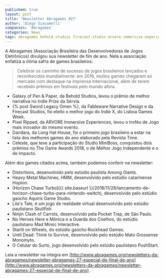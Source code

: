 ```yaml
---
published: true
layout: post
title: 'Newsletter Abragames #27'
author: 'Diego Giacomelli'
companies: 'Abragames'
categories: News
tags: abragames behold-studios firecast-studio arvore-immersive-experiences long-hat-house studio-miniboss among-giants hoplon aquiris-game-studio skullfish pocket-trap mad-mimic-interactive rockhead-games monomyto pushstart
---
```

A Abragames (Associação Brasileira das Desenvolvedoras de Jogos Eletrônicos) divulgou sua newsletter de fim de ano. Nela a associação enfatiza a ótima safra de games brasileiros:

> Celebrar os caminho de sucesso de jogos brasileiros lançados e reconhecidos mundialmente: em 2018, muitos games chegaram ao mercado com destaque na imprensa internacional, além de terem recebido prêmios em festivais pelo mundo afora.

* Galaxy of Pen & Paper, da Behold Studios, levou o prêmio de melhor narrativa no Indie Prize da Sérvia. 
* {% post Sword Legacy Omen %}, da Fableware Narrative Design e da Firecast Studios, foi eleito o melhor jogo do Indie X, do Lisboa Games Week.
* Pixel Ripped, da ARVORE Immersive Experiences, levou o troféu de Jogo mais inovador do mesmo evento. 
* Dandara, da Long Hat House, foi o primeiro jogo brasileiro a estar na lista dos melhores games do ano elaborado pela Revista Time. 
* Celeste, que teve a participação do Studio MiniBoss, conquistou dois prêmios no The Game Awards 2018, o de Melhor Jogo Independente e o de Impacto. 

Além dos games citados acima, também podemos conferir na newsletter:

* Distortions, desenvolvido pelo estúdio paulista Among Giants.
* Heavy Metal Machines, HMM, desenvolvido pelo estúdio catarinense Hoplon.
* [Horizon Chase Turbo]({{ site.baseurl }}/2018/11/28/lancamento-de-horizon-chase-turbo-para-nintendo-switch), desenvolvido pelo estúdio gaúcho Aquiris Game Studio.
* Lila's Tale, é um jogo de realidade virtual desenvolvido pelo estúdio paulistano Skullfish
* Ninjin Clash of Carrots, desenvolvido pela Pocket Trap, de São Paulo.
* No Heroes Here e Mônica e a Guarda dos Coelhos, do estúdio paulistano Mad Mimic Interactive.
* Starlit on Wheels, do estúdio gaúcho Rockhead Games.
* Until Dead: Think to Survive, desenvolvido pelo estúdio Mato Grossense Monomyto.
* O Celular do Surto, jogo desenvolvido pelo estúdio paulistano PushStart.

Leia a newsletter na íntegra em [http://www.abragames.org/newsletters-da-abragames/newsletter-abragames-27-especial-de-final-de-ano](http://www.abragames.org/newsletters-da-abragames/newsletter-abragames-27-especial-de-final-de-ano).
